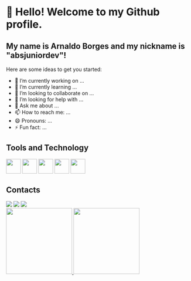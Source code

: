 
# 👋 Hello! Welcome to my Github profile.

## My name is Arnaldo Borges and my nickname is "absjuniordev"!

Here are some ideas to get you started:

- 🔭 I’m currently working on ...
- 🌱 I’m currently learning ...
- 👯 I’m looking to collaborate on ...
- 🤔 I’m looking for help with ...
- 💬 Ask me about ...
- 📫 How to reach me: ...
- 😄 Pronouns: ...
- ⚡ Fun fact: ...


 <div>
 <h2>Tools and Technology</h2>
 
<img loading="lazy" src="https://cdn.jsdelivr.net/gh/devicons/devicon/icons/flutter/flutter-original.svg" width="40" height="40" /> 
<img loading="lazy" src="https://cdn.jsdelivr.net/gh/devicons/devicon/icons/firebase/firebase-plain.svg" width="40" height="40" /> 
<img loading="lazy" src="https://cdn.jsdelivr.net/gh/devicons/devicon/icons/git/git-original.svg" width="40" height="40"/> 
<img loading="lazy" src="https://cdn.jsdelivr.net/gh/devicons/devicon/icons/github/github-original.svg" width="40" height="40"/> 
<img loading="lazy" src="https://cdn.jsdelivr.net/gh/devicons/devicon/icons/vscode/vscode-original.svg" width="40" height="40" />
 

<p> 
</div>       
<div>
 <h2>Contacts</h2>
<a href="https://www.instagram.com/absjunnior/" target="_blank"><img loading="lazy" src="https://img.shields.io/badge/-Instagram-%23E4405F?style=for-the-badge&logo=instagram&logoColor=white" target="_blank"></a>
<a href = "mailto:abs.junnior@hotmail.com"><img loading="lazy" src="https://img.shields.io/badge/Microsoft_Outlook-0078D4?style=for-the-badge&logo=microsoft-outlook&logoColor=white"></a>  
<a href="https://br.linkedin.com/in/arnaldo-borges-jr" target="_blank"><img loading="lazy" src="https://img.shields.io/badge/-LinkedIn-%230077B5?style=for-the-badge&logo=linkedin&logoColor=white" target="_blank"></a>   
</div>


<div>
<a href="https://github.com/absjuniordev">
<img loading="lazy" height="180em" src="https://github-readme-stats.vercel.app/api/top-langs/?username=absjuniordev&layout=compact&langs_count=7&theme=dracula"/>
<img loading="lazy" height="180em" src="https://github-readme-stats.vercel.app/api?username=absjuniordev&show_icons=true&theme=dracula&include_all_commits=true&count_private=true"/>
</div>     
          


